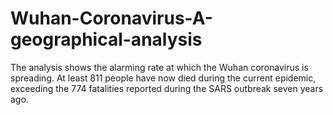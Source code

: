 # Wuhan-Coronavirus-A-geographical-analysis
The analysis shows the alarming rate at which the Wuhan coronavirus is spreading. At least 811 people have now died during the current epidemic, exceeding the 774 fatalities reported during the SARS outbreak seven years ago.
